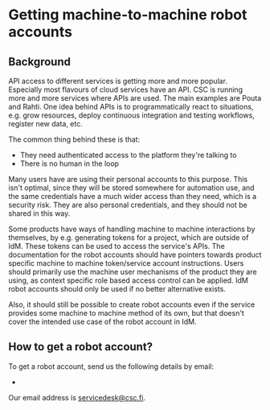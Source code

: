 # Getting machine-to-machine robot accounts

## Background

API access to different services is getting more and more
popular. Especially most flavours of cloud services have an API. CSC
is running more and more services where APIs are used. The main
examples are Pouta and Rahti. One idea behind APIs is to
programmatically react to situations, e.g. grow resources, deploy
continuous integration and testing workflows, register new data, etc.

The common thing behind these is that:

* They need authenticated access to the platform they're talking to
* There is no human in the loop

Many users have are using their personal accounts to this
purpose. This isn't optimal, since they will be stored somewhere for
automation use, and the same credentials have a much wider access than
they need, which is a security risk. They are also personal
credentials, and they should not be shared in this way.

Some products have ways of handling machine to machine interactions by
themselves, by e.g. generating tokens for a project, which are outside
of IdM. These tokens can be used to access the service's APIs. The
documentation for the robot accounts should have pointers towards
product specific machine to machine token/service account
instructions. Users should primarily use the machine user mechanisms
of the product they are using, as context specific role based access
control can be applied. IdM robot accounts should only be used if no
better alternative exists.

Also, it should still be possible to create robot accounts even if the
service provides some machine to machine method of its own, but that
doesn't cover the intended use case of the robot account in IdM.

## How to get a robot account?

To get a robot account, send us the following details by email:

* 

Our email address is servicedesk@csc.fi.
